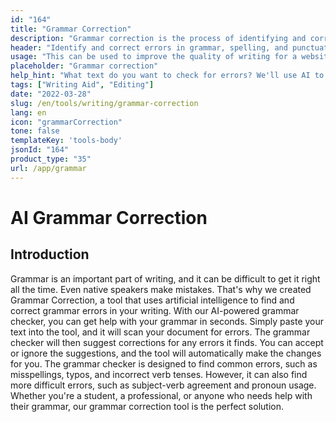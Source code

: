 ```yaml
---
id: "164"
title: "Grammar Correction"
description: "Grammar correction is the process of identifying and correcting errors in grammar, spelling, and punctuation. This can be done manually or with the help of AI-powered software. AI-powered grammar correction software is able to identify errors in grammar, spelling, and punctuation with the help of Natural Language Processing (NLP). This technology can be used to help improve the quality of writing, whether it be for a website, blog, or even a book."
header: "Identify and correct errors in grammar, spelling, and punctuation."
usage: "This can be used to improve the quality of writing for a website, blog, or even a book."
placeholder: "Grammar correction"
help_hint: "What text do you want to check for errors? We'll use AI to help improve the quality of your writing."
tags: ["Writing Aid", "Editing"]
date: "2022-03-28"
slug: /en/tools/writing/grammar-correction
lang: en
icon: "grammarCorrection"
tone: false
templateKey: 'tools-body'
jsonId: "164"
product_type: "35"
url: /app/grammar
---
```


# AI Grammar Correction

## Introduction

Grammar is an important part of writing, and it can be difficult to get it right all the time. Even native speakers make mistakes. That's why we created Grammar Correction, a tool that uses artificial intelligence to find and correct grammar errors in your writing. With our AI-powered grammar checker, you can get help with your grammar in seconds. Simply paste your text into the tool, and it will scan your document for errors. The grammar checker will then suggest corrections for any errors it finds. You can accept or ignore the suggestions, and the tool will automatically make the changes for you. The grammar checker is designed to find common errors, such as misspellings, typos, and incorrect verb tenses. However, it can also find more difficult errors, such as subject-verb agreement and pronoun usage. Whether you're a student, a professional, or anyone who needs help with their grammar, our grammar correction tool is the perfect solution.
